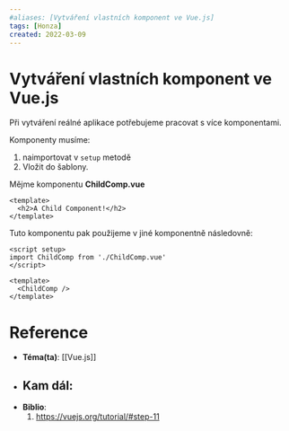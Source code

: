 ```yaml
---
#aliases: [Vytváření vlastních komponent ve Vue.js]
tags: [Honza]
created: 2022-03-09
---
```


# Vytváření vlastních komponent ve Vue.js
Při vytváření reálné aplikace potřebujeme pracovat s více komponentami.

Komponenty musíme:
1. naimportovat v `setup` metodě
2. Vložit do šablony.

Mějme komponentu **ChildComp.vue**
```vue
<template>
  <h2>A Child Component!</h2>
</template>
```

Tuto komponentu pak použijeme v jiné komponentně následovně:
```vue
<script setup>
import ChildComp from './ChildComp.vue'
</script>

<template>
  <ChildComp />
</template>
```


# Reference
- **Téma(ta)**: [[Vue.js]]
- **Kam dál**: 
	- 
- **Biblio**:
	1. https://vuejs.org/tutorial/#step-11